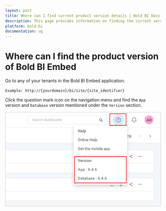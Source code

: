 ```yaml
---
layout: post
title: Where can I find current product version details | Bold BI Docs
description: This page provides information on finding the current version details of the Bold BI product by clicking the question mark icon in Bold BI application.
platform: bold-bi
documentation: ug
---
```

# Where can I find the product version of Bold BI Embed

Go to any of your tenants in the Bold BI Embed application.

`Example: http://{yourdomain}/bi/site/{site_identifier}`

Click the question mark icon on the navigation menu and find the `App` version and `Database` version mentioned under the `Version` section.

![Product Version](/static/assets/embedded/faq/images/build-version.png)


